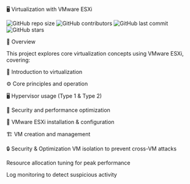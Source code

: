 🖥️ Virtualization with VMware ESXi

![GitHub repo size](https://img.shields.io/github/repo-size/votre-utilisateur/votre-repo)
![GitHub contributors](https://img.shields.io/github/contributors/votre-utilisateur/votre-repo)
![GitHub last commit](https://img.shields.io/github/last-commit/votre-utilisateur/votre-repo)
![GitHub stars](https://img.shields.io/github/stars/votre-utilisateur/votre-repo?style=social)



📌 Overview


This project explores core virtualization concepts using VMware ESXi, covering:

📌 Introduction to virtualization

⚙️ Core principles and operation

🖥️ Hypervisor usage (Type 1 & Type 2)

🔐 Security and performance optimization

🚀 VMware ESXi installation & configuration

🏗️ VM creation and management

🔒 Security & Optimization
VM isolation to prevent cross-VM attacks

Resource allocation tuning for peak performance

Log monitoring to detect suspicious activity
